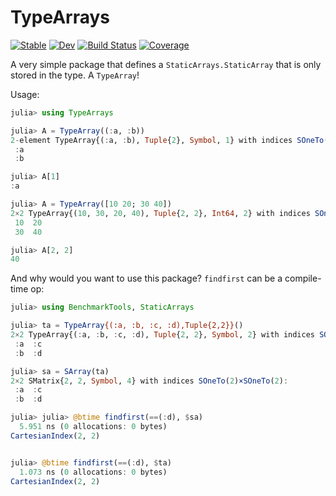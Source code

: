 # TypeArrays

[![Stable](https://img.shields.io/badge/docs-stable-blue.svg)](https://rafaqz.github.io/TypeArrays.jl/stable/)
[![Dev](https://img.shields.io/badge/docs-dev-blue.svg)](https://rafaqz.github.io/TypeArrays.jl/dev/)
[![Build Status](https://github.com/rafaqz/TypeArrays.jl/actions/workflows/CI.yml/badge.svg?branch=main)](https://github.com/rafaqz/TypeArrays.jl/actions/workflows/CI.yml?query=branch%3Amain)
[![Coverage](https://codecov.io/gh/rafaqz/TypeArrays.jl/branch/main/graph/badge.svg)](https://codecov.io/gh/rafaqz/TypeArrays.jl)

A very simple package that defines a `StaticArrays.StaticArray`
that is only stored in the type. A `TypeArray`!

Usage:

```julia
julia> using TypeArrays

julia> A = TypeArray((:a, :b))
2-element TypeArray{(:a, :b), Tuple{2}, Symbol, 1} with indices SOneTo(2):
 :a
 :b

julia> A[1]
:a

julia> A = TypeArray([10 20; 30 40])
2×2 TypeArray{(10, 30, 20, 40), Tuple{2, 2}, Int64, 2} with indices SOneTo(2)×SOneTo(2):
 10  20
 30  40

julia> A[2, 2]
40
```

And why would you want to use this package? 
`findfirst` can be a compile-time op:

```julia
julia> using BenchmarkTools, StaticArrays

julia> ta = TypeArray{(:a, :b, :c, :d),Tuple{2,2}}()
2×2 TypeArray{(:a, :b, :c, :d), Tuple{2, 2}, Symbol, 2} with indices SOneTo(2)×SOneTo(2):
 :a  :c
 :b  :d

julia> sa = SArray(ta)
2×2 SMatrix{2, 2, Symbol, 4} with indices SOneTo(2)×SOneTo(2):
 :a  :c
 :b  :d

julia> julia> @btime findfirst(==(:d), $sa)
  5.951 ns (0 allocations: 0 bytes)
CartesianIndex(2, 2)


julia> @btime findfirst(==(:d), $ta)
  1.073 ns (0 allocations: 0 bytes)
CartesianIndex(2, 2)
```


